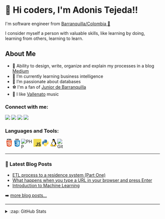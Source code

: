 👋 Hi coders, I'm Adonis Tejeda!!
======

I'm software engineer from [Barranquilla/Colombia 🐊](https://www.google.com/maps/place/Barranquilla,+Atl%C3%A1ntico/@11.0041071,-74.8157146,15z/)

I consider myself a person with valuable skills, like learning by doing, learning from others, learning to learn.

## About Me

- 📝 Ability to design, write, organize and explain my processes in a blog [Medium](https://adonis7ejeda.medium.com/)
- 🌱 I’m currently learning business intelligence
- 🔑 I’m passionate about databases
- ⚽ I'm a fan of [Junior de Barranquilla](http://app.juniorfc.co/)
- 🎵 I like [Vallenato](https://www.youtube.com/watch?v=cN4Lbb73KH0) music

### Connect with me:

[<img src="https://img.shields.io/badge/website-%233867D6.svg?&style=for-the-badge&logoColor=white&logo=data:image/png;base64,iVBORw0KGgoAAAANSUhEUgAAABgAAAAYCAYAAADgdz34AAAAGXRFWHRTb2Z0d2FyZQBBZG9iZSBJbWFnZVJlYWR5ccllPAAAAOpJREFUeNpiYBjW4P///wpA3A/E5/9jgvNQOQVyDe//TzzoJ8VgATQXv0di34dibHIgPQLEWIBs+HwgTkDiO0AxDARA1RBnCVqwJEDF1sM0Y3HEeig/gWBwQSMU7nKk4EKxEN1AJDFknyhQGqlERzoTkh0OVEzhDth8AAMFSJEJ8/Z+LOr3Q+UakMQC0IOOBRbWSHovMDIyHoCK+5Po8g/oAky0Lg3AFgBdjGwzsm8+kmieALEZjFJwHlsQHaBiyBwgKqOhpa5+pNTVj6X4OI83o9G8qMBRkpJc2A18cU3zCoduVeaQAQABBgBb2mB8ePpZSAAAAABJRU5ErkJggg==">](https://adonis7ejeda.com/)
[<img src="https://img.shields.io/badge/twitter-%231DA1F2.svg?&style=for-the-badge&logo=twitter&logoColor=white"/>](https://twitter.com/adonis7ejeda)
[<img src="https://img.shields.io/badge/linkedin-%230077B5.svg?&style=for-the-badge&logo=linkedin&logoColor=white"/>](https://www.linkedin.com/in/adonis7ejeda/)
[<img src="https://img.shields.io/badge/instagram-%23833AB4.svg?&style=for-the-badge&logo=instagram&logoColor=white"/>](https://www.instagram.com/adonis7ejeda/)


### Languages and Tools:

<img align="left" alt="HTML5" width="26px" src="https://raw.githubusercontent.com/devicons/devicon/master/icons/html5/html5-original-wordmark.svg" />
<img align="left" alt="CSS3" width="26px" src="https://raw.githubusercontent.com/devicons/devicon/master/icons/css3/css3-original-wordmark.svg" />
<img align="left" alt="PHP" width="40px" src="https://www.php.net/images/logos/new-php-logo.svg" />
<img align="left" alt="JavaScript" width="26px" src="https://raw.githubusercontent.com/devicons/devicon/master/icons/javascript/javascript-original.svg" />
<img align="left" alt="Python" width="26px" src="https://raw.githubusercontent.com/devicons/devicon/master/icons/python/python-original.svg" />
<img align="left" alt="Linux" width="26px" src="https://raw.githubusercontent.com/devicons/devicon/master/icons/linux/linux-original.svg">
<img align="left" alt="Git" width="26px" src="https://www.vectorlogo.zone/logos/git-scm/git-scm-icon.svg" />

<br />
<br />

---

### 📕 Latest Blog Posts

<!-- BLOG-POST-LIST:START -->
- [ETL process to a residence system (Part One)](https://adonis7ejeda.medium.com/etl-process-to-a-residence-system-part-one-72d54632ff96)
- [What happens when you type a URL in your browser and press Enter](https://adonis7ejeda.medium.com/what-happens-when-you-type-a-url-in-your-browser-and-press-enter-df94ad0e99de)
- [Introduction to Machine Learning](https://medium.com/analytics-vidhya/machine-learning-basics-what-is-machine-learning-introduction-to-machine-learning-f8bbd259f59a)
<!-- BLOG-POST-LIST:END -->

➡️ [more blog posts...](https://adonis7ejeda.medium.com/)

---

<details>
  <summary>:zap: GitHub Stats</summary>

  <img alt="adonis7ejeda GitHub Stats" src="https://jf-gh-stats.vercel.app/api?username=adonis7ejeda&show_icons=true&count_private=true&title_color=3867D6&icon_color=3867D6" align="top"/>

  <img alt="GitHub Top Languages" src="https://jf-gh-stats.vercel.app/api/top-langs/?username=adonis7ejeda&layout=compact&hide=java&title_color=3867D6&icon_color=3867D6" align="top"/>

</details>
